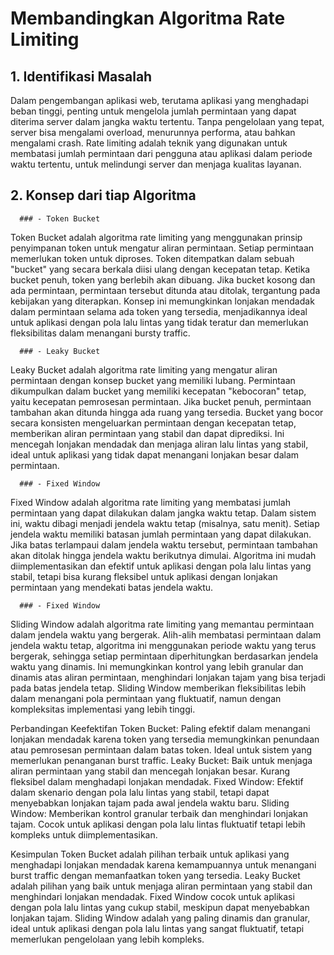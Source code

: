 # Membandingkan Algoritma Rate Limiting

## 1. Identifikasi Masalah
Dalam pengembangan aplikasi web, terutama aplikasi yang menghadapi beban tinggi, penting untuk mengelola jumlah permintaan yang dapat diterima server dalam jangka waktu tertentu. Tanpa pengelolaan yang tepat, server bisa mengalami overload, menurunnya performa, atau bahkan mengalami crash. Rate limiting adalah teknik yang digunakan untuk membatasi jumlah permintaan dari pengguna atau aplikasi dalam periode waktu tertentu, untuk melindungi server dan menjaga kualitas layanan.

## 2. Konsep dari tiap Algoritma
      ### - Token Bucket
Token Bucket adalah algoritma rate limiting yang menggunakan prinsip penyimpanan token untuk mengatur aliran               permintaan. Setiap permintaan memerlukan token untuk diproses. Token ditempatkan dalam sebuah "bucket" yang                  secara berkala diisi ulang dengan kecepatan tetap. Ketika bucket penuh, token yang berlebih akan dibuang. Jika               bucket kosong dan ada permintaan, permintaan tersebut ditunda atau ditolak, tergantung pada kebijakan yang                    diterapkan. Konsep ini memungkinkan lonjakan mendadak dalam permintaan selama ada token yang tersedia,                        menjadikannya ideal untuk aplikasi dengan pola lalu lintas yang tidak teratur dan memerlukan fleksibilitas dalam             menangani bursty traffic.

      ### - Leaky Bucket
Leaky Bucket adalah algoritma rate limiting yang mengatur aliran permintaan dengan konsep bucket yang memiliki lubang. Permintaan dikumpulkan dalam bucket yang memiliki kecepatan "kebocoran" tetap, yaitu kecepatan pemrosesan permintaan. Jika bucket penuh, permintaan tambahan akan ditunda hingga ada ruang yang tersedia. Bucket yang bocor secara konsisten mengeluarkan permintaan dengan kecepatan tetap, memberikan aliran permintaan yang stabil dan dapat diprediksi. Ini mencegah lonjakan mendadak dan menjaga aliran lalu lintas yang stabil, ideal untuk aplikasi yang tidak dapat menangani lonjakan besar dalam permintaan.

      ### - Fixed Window
Fixed Window adalah algoritma rate limiting yang membatasi jumlah permintaan yang dapat dilakukan dalam jangka waktu tetap. Dalam sistem ini, waktu dibagi menjadi jendela waktu tetap (misalnya, satu menit). Setiap jendela waktu memiliki batasan jumlah permintaan yang dapat dilakukan. Jika batas terlampaui dalam jendela waktu tersebut, permintaan tambahan akan ditolak hingga jendela waktu berikutnya dimulai. Algoritma ini mudah diimplementasikan dan efektif untuk aplikasi dengan pola lalu lintas yang stabil, tetapi bisa kurang fleksibel untuk aplikasi dengan lonjakan permintaan yang mendekati batas jendela waktu.

      ### - Fixed Window
Sliding Window adalah algoritma rate limiting yang memantau permintaan dalam jendela waktu yang bergerak. Alih-alih membatasi permintaan dalam jendela waktu tetap, algoritma ini menggunakan periode waktu yang terus bergerak, sehingga setiap permintaan diperhitungkan berdasarkan jendela waktu yang dinamis. Ini memungkinkan kontrol yang lebih granular dan dinamis atas aliran permintaan, menghindari lonjakan tajam yang bisa terjadi pada batas jendela tetap. Sliding Window memberikan fleksibilitas lebih dalam menangani pola permintaan yang fluktuatif, namun dengan kompleksitas implementasi yang lebih tinggi.

Perbandingan Keefektifan
Token Bucket: Paling efektif dalam menangani lonjakan mendadak karena token yang tersedia memungkinkan penundaan atau pemrosesan permintaan dalam batas token. Ideal untuk sistem yang memerlukan penanganan burst traffic.
Leaky Bucket: Baik untuk menjaga aliran permintaan yang stabil dan mencegah lonjakan besar. Kurang fleksibel dalam menghadapi lonjakan mendadak.
Fixed Window: Efektif dalam skenario dengan pola lalu lintas yang stabil, tetapi dapat menyebabkan lonjakan tajam pada awal jendela waktu baru.
Sliding Window: Memberikan kontrol granular terbaik dan menghindari lonjakan tajam. Cocok untuk aplikasi dengan pola lalu lintas fluktuatif tetapi lebih kompleks untuk diimplementasikan.

Kesimpulan
Token Bucket adalah pilihan terbaik untuk aplikasi yang menghadapi lonjakan mendadak karena kemampuannya untuk menangani burst traffic dengan memanfaatkan token yang tersedia.
Leaky Bucket adalah pilihan yang baik untuk menjaga aliran permintaan yang stabil dan menghindari lonjakan mendadak.
Fixed Window cocok untuk aplikasi dengan pola lalu lintas yang cukup stabil, meskipun dapat menyebabkan lonjakan tajam.
Sliding Window adalah yang paling dinamis dan granular, ideal untuk aplikasi dengan pola lalu lintas yang sangat fluktuatif, tetapi memerlukan pengelolaan yang lebih kompleks.

               
